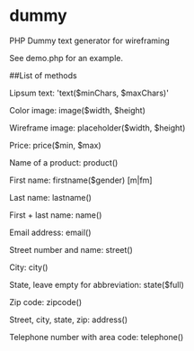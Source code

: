 dummy
=====

PHP Dummy text generator for wireframing

See demo.php for an example.

##List of methods

Lipsum text: 'text($minChars, $maxChars)'

Color image: image($width, $height)

Wireframe image: placeholder($width, $height)

Price: price($min, $max)

Name of a product: product()

First name: firstname($gender) [m|fm]

Last name: lastname()

First + last name: name()

Email address: email()

Street number and name: street()

City: city()

State, leave empty for abbreviation: state($full)

Zip code: zipcode()

Street, city, state, zip: address()

Telephone number with area code: telephone()

